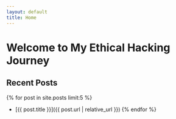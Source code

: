 ```yaml
---
layout: default
title: Home
---
```


# Welcome to My Ethical Hacking Journey

## Recent Posts

{% for post in site.posts limit:5 %}
- [{{ post.title }}]({{ post.url | relative_url }})
{% endfor %}